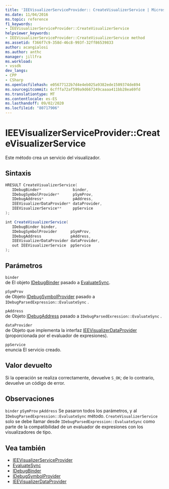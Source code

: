 ```yaml
---
title: 'IEEVisualizerServiceProvider:: CreateVisualizerService | Microsoft Docs'
ms.date: 11/04/2016
ms.topic: reference
f1_keywords:
- IEEVisualizerServiceProvider::CreateVisualizerService
helpviewer_keywords:
- IEEVisualizerServiceProvider::CreateVisualizerService method
ms.assetid: f366f7c9-358d-46c8-993f-32ff86539833
author: acangialosi
ms.author: anthc
manager: jillfra
ms.workload:
- vssdk
dev_langs:
- CPP
- CSharp
ms.openlocfilehash: e05677122b7d4e4eb025a9382ede1509374de894
ms.sourcegitcommit: 6cfffa72af599a9d667249caaaa411bb28ea69fd
ms.translationtype: MT
ms.contentlocale: es-ES
ms.lasthandoff: 09/02/2020
ms.locfileid: "80717906"
---
```

# <a name="ieevisualizerserviceprovidercreatevisualizerservice"></a>IEEVisualizerServiceProvider::CreateVisualizerService
Este método crea un servicio del visualizador.

## <a name="syntax"></a>Sintaxis

```cpp
HRESULT CreateVisualizerService(
   IDebugBinder*              binder,
   IDebugSymbolProvider*      pSymProv,
   IDebugAddress*             pAddress,
   IEEVisualizerDataProvider* dataProvider,
   IEEVisualizerService**     ppService
);
```

```csharp
int CreateVisualizerService(
   IDebugBinder binder,
   IDebugSymbolProvider      pSymProv,
   IDebugAddress             pAddress,
   IEEVisualizerDataProvider dataProvider,
   out IEEVisualizerService  ppService
);
```

## <a name="parameters"></a>Parámetros
`binder`\
de El objeto [IDebugBinder](../../../extensibility/debugger/reference/idebugbinder.md) pasado a [EvaluateSync](../../../extensibility/debugger/reference/idebugparsedexpression-evaluatesync.md).

`pSymProv`\
de Objeto [IDebugSymbolProvider](../../../extensibility/debugger/reference/idebugsymbolprovider.md) pasado a `IDebugParsedExpression::EvaluateSync` .

`pAddress`\
de Objeto [IDebugAddress](../../../extensibility/debugger/reference/idebugaddress.md) pasado a `IDebugParsedExression::EvaluateSync` .

`dataProvider`\
de Objeto que implementa la interfaz [IEEVisualizerDataProvider](../../../extensibility/debugger/reference/ieevisualizerdataprovider.md) (proporcionada por el evaluador de expresiones).

`ppService`\
enuncia El servicio creado.

## <a name="return-value"></a>Valor devuelto
 Si la operación se realiza correctamente, devuelve `S_OK`; de lo contrario, devuelve un código de error.

## <a name="remarks"></a>Observaciones
 `binder` `pSymProv` `pAddress` Se pasaron todos los parámetros, y al `IDebugParsedExpression::EvaluateSync` método. `CreateVisualizerService` solo se debe llamar desde `IDebugParsedExpression::EvaluateSync` como parte de la compatibilidad de un evaluador de expresiones con los visualizadores de tipo.

## <a name="see-also"></a>Vea también
- [IEEVisualizerServiceProvider](../../../extensibility/debugger/reference/ieevisualizerserviceprovider.md)
- [EvaluateSync](../../../extensibility/debugger/reference/idebugparsedexpression-evaluatesync.md)
- [IDebugBinder](../../../extensibility/debugger/reference/idebugbinder.md)
- [IDebugSymbolProvider](../../../extensibility/debugger/reference/idebugsymbolprovider.md)
- [IEEVisualizerDataProvider](../../../extensibility/debugger/reference/ieevisualizerdataprovider.md)
